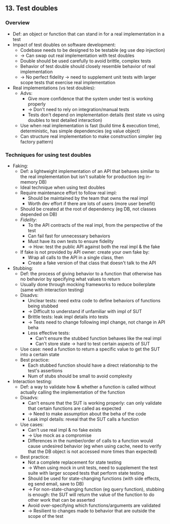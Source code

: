 ## 13. Test doubles
### Overview
- Def: an object or function that can stand in for a real implementation in a test
- Impact of test doubles on software development:
  - Codebase needs to be designed to be testable (eg use dep injection)
  - -> Can swap out real implementation with test doubles
  - Double should be used carefully to avoid brittle, complex tests
  - Behavior of test double should closely resemble behavior of real implementation
  - -> No perfect fidelity -> need to supplement unit tests with larger scope tests that exercise real implementation
- Real implementations (vs test doubles):
  - Advs:
    - Give more confidence that the system under test is working properly
    - -> Don't need to rely on integration/manual tests
    - Tests don't depend on implementation details (test state vs using doubles to test detailed interaction)
  - Use when real implementation is fast (build time & execution time),
  deterministic, has simple dependencies (eg value object)
  - Can structure real implementation to make construction simpler (eg factory pattern)
### Techniques for using test doubles
- Faking:
  - Def: a lightweight implementation of an API that behaves similar to the real implementation
    but isn't suitable for production (eg in-memory DB)
  - Ideal technique when using test doubles
  - Require maintenance effort to follow real impl:
    - Should be maintained by the team that owns the real impl
    - Worth dev effort if there are lots of users (more user benefit)
  - Should be created at the root of dependency (eg DB, not classes depended on DB)
  - *Fidelity*:
    - To the API contracts of the real impl, from the perspective of the test
    - Can fail fast for unnecessary behaviors
    - Must have its own tests to ensure fidelity
    - -> How: test the public API against both the real impl & the fake
  - If fake is not provided by API owner: create your own fake by:
    - Wrap all calls to the API in a single class, then
    - Create a fake version of that class that doesn't talk to the API
- Stubbing:
  - Def: the process of giving behavior to a function that otherwise has no behavior by specifying what values to return
  - Usually done through mocking frameworks to reduce boilerplate (same with interaction testing)
  - Disadvs:
    - Unclear tests: need extra code to define behaviors of functions being stubbed
    - -> Difficult to understand if unfamiliar with impl of SUT
    - Brittle tests: leak impl details into tests
    - -> Tests need to change following impl change, not change in API beha
    - Less effective tests:
      - Can't ensure the stubbed function behaves like the real impl
      - Can't store state -> hard to test certain aspects of SUT
  - Use case: need a function to return a specific value to get the SUT into a certain state
  - Best practice:
    - Each stubbed function should have a direct relationship to the test's assertions
    - Num of stubs should be small to avoid complexity
- Interaction testing:
  - Def: a way to validate how & whether a function is called
  without actually calling the implementation of the function
  - Disadvs:
    - Can't ensure that the SUT is working properly: can only validate that certain functions are called as expected
    - -> Need to make assumption about the beha of the code
    - Leak impl details: reveal that the SUT calls a function
  - Use cases:
    - Can't use real impl & no fake exists
    - -> Use mock as a compromise
    - Differences in the number/order of calls to a function would cause undesired behavior
    (eg when using cache, need to verify that the DB object is not accessed more times than expected)
  - Best practice:
    - Not a complete replacement for state testing
    - -> When using mock in unit tests, need to supplement the test suite with larger scoped tests that perform state testing
    - Should be used for state-changing functions (with side effects, eg send email, save to DB)
    - -> For non-state-changing function (eg query function), stubbing is enough:
    the SUT will return the value of the function to do other work that can be asserted
    - Avoid over-specifying which functions/arguments are validated
    - -> Resilient to changes made to behavior that are outside the scope of the test
